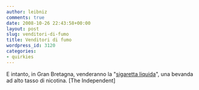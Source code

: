 ```yaml
---
author: leibniz
comments: true
date: 2008-10-26 22:43:58+00:00
layout: post
slug: venditori-di-fumo
title: Venditori di fumo
wordpress_id: 3120
categories:
- quirkies
---
```


E intanto, in Gran Bretagna, venderanno la "[sigaretta liquida](http://www.independent.co.uk/life-style/health-and-wellbeing/health-news/liquid-cigarettes-to-be-launched-973818.html)", una bevanda ad alto tasso di nicotina. [The Independent]
